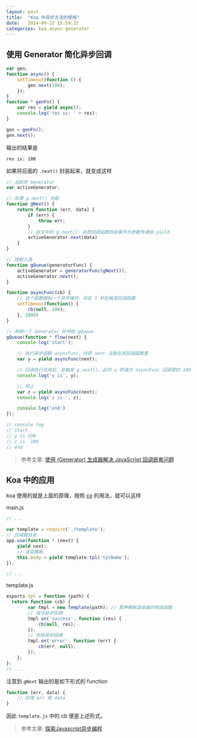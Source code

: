 ```yaml
---
layout: post
title:  "Koa 中异步方法的使用"
date:   2014-09-22 15:59:22
categories: koa async generator
---
```


## 使用 Generator 简化异步回调

```javascript
var gen;
function async() {
    setTimeout(function () {
        gen.next(100);
    });
}
function * genFn() {
    var res = yield async();
    console.log('res is: ' + res);
}

gen = genFn();
gen.next();
```

输出的结果是

```
res is: 100
```

如果将后面的 `.next()` 封装起来，就变成这样

```javascript
// 当前的 Generator
var activeGenerator;

// 处理 g.next() 功能
function gNext() {
    return function (err, data) {
        if (err) {
            throw err;
        }
        // 前文中的 g.next()，并把回调函数的结果作为参数传递给 yield
        activeGenerator.next(data)
    }
}

// 控制工具
function gQueue(generatorFunc) {
    activeGenerator = generatorFunc(gNext());
    activeGenerator.next();
}

function asyncFunc(cb) {
    // 这个函数模拟一个异步操作，将在 1 秒后触发回调函数
    setTimeout(function() {
        cb(null, 100);
    }, 1000)
}

// 声明一个 Generator 并传给 gQueue
gQueue(function * flow(next) {
    console.log('start');

    // 执行异步函数 asyncFunc，并把 next 注册在其回调函数里
    var y = yield asyncFunc(next);

    // 回调执行完成后，会触发 g.next()，此时 y 的值为 asyncFunc 回调里的 100
    console.log('y is', y);

    // 同上
    var z = yield asyncFunc(next);
    console.log('z is ', z);

    console.log('end')
});

// console log
// start
// y is 100
// z is  100
// end
```

> 参考文章: [使用 (Generator) 生成器解决 JavaScript 回调嵌套问题](http://huangj.in/765)

## Koa 中的应用

koa 使用的就是上面的原理，按照 [co](https://github.com/visionmedia/co) 的用法，就可以这样

main.js

```javascript
// ...

var template = require('./template');
// 区域根目录
app.use(function * (next) {
    yield next;
    // 渲染模板
    this.body = yield template.tpl('tplName');
});

// ...
```

template.js

```javascript
exports.tpl = function (path) {
  return function (cb) {
        var tmpl = new Template(path); // 某种模板渲染器的构造函数
        // 成功异步回调
        tmpl.on('success', function (res) {
            cb(null, res);
        });
        // 失败异步回调
        tmpl.on('error', function (err) {
            cb(err, null);
        });
    };
};
// ...
```

注意到 `gNext` 输出的是如下形式的 function

```javascript
function (err, data) {
    // 处理 err 和 data
}
```

因此 `template.js` 中的 cb 便是上述形式。

> 参考文章: [探索Javascript异步编程](http://blog.sae.sina.com.cn/archives/4341)
